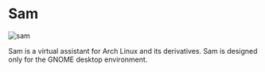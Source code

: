 # Sam

![sam](https://github.com/SteveStudios/Sam/assets/90519370/85e223a5-1c59-494b-bd67-023493e6b79d)

Sam is a virtual assistant for Arch Linux and its derivatives.
Sam is designed only for the GNOME desktop environment.
